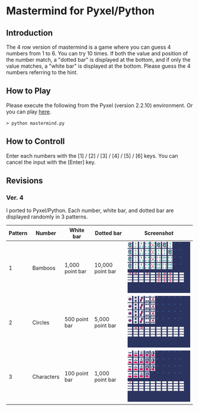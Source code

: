 # Mastermind for Pyxel/Python

## Introduction

The 4 row version of mastermind is a game where you can guess 4 numbers from 1 to 6. 
You can try 10 times. 
If both the value and position of the number match, a "dotted bar" is displayed at the bottom, 
and if only the value matches, a "white bar" is displayed at the bottom. 
Please guess the 4 numbers referring to the hint.

## How to Play

Please execute the following from the Pyxel (version 2.2.10) environment.
Or you can play [here](https://kitao.github.io/pyxel/wasm/launcher/?run=jay-kumogata.RetroGames.pyxel.mastermind.mastermind&packages=numpy).

	> python mastermind.py

## How to Controll

Enter each numbers with the [1] / [2] / [3] / [4] / [5] / [6] keys. 
You can cancel the input with the [Enter] key. 

## Revisions

### Ver. 4

I ported to Pyxel/Python.
Each number, white bar, and dotted bar are displayed randomly in 3 patterns.

|Pattern|Number|White bar|Dotted bar|Screenshot|
|-------|------|---------|----------|----------|
|1|Bamboos|1,000 point bar|10,000 point bar|<img src="https://github.com/jay-kumogata/RetroGames/blob/main/pyxel/mastermind/screenshots/mastermind03.gif" width="294">|
|2|Circles|500 point bar|5,000 point bar|<img src="https://github.com/jay-kumogata/RetroGames/blob/main/pyxel/mastermind/screenshots/mastermind02.gif" width="294">|
|3|Characters|100 point bar|1,000 point bar|<img src="https://github.com/jay-kumogata/RetroGames/blob/main/pyxel/mastermind/screenshots/mastermind01.gif" width="294">|
